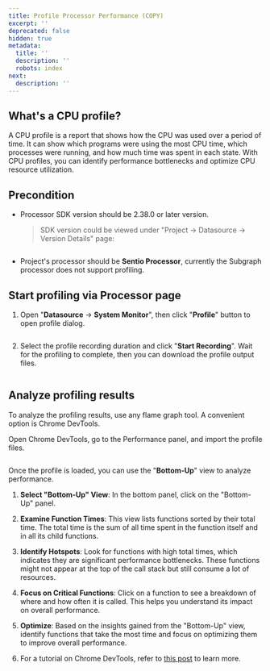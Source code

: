 ```yaml
---
title: Profile Processor Performance (COPY)
excerpt: ''
deprecated: false
hidden: true
metadata:
  title: ''
  description: ''
  robots: index
next:
  description: ''
---
```

## What's a CPU profile?

A CPU profile is a report that shows how the CPU was used over a period of time. It can show which programs were using the most CPU time, which processes were running, and how much time was spent in each state. With CPU profiles, you can identify performance bottlenecks and optimize CPU resource utilization.

## Precondition

* Processor SDK version should be 2.38.0 or later version.
  > SDK version could be viewed under "Project -> Datasource -> Version Details" page: 
  <figure>
    <img src="https://files.gitbook.com/v0/b/gitbook-x-prod.appspot.com/o/spaces%2FnokhZqxlSBFz23VOY47Q%2Fuploads%2FLpxmP2XluzO2GNm9CQG4%2Fimage.png?alt=media&token=bdf8c73c-d9d7-4098-92c5-a9db55ee6c6a" alt="">
    <figcaption></figcaption>
  </figure>

* Project's processor should be **Sentio  Processor**, currently the Subgraph processor does not support profiling.

## Start profiling via Processor page

1. Open "**Datasource** -> **System Monitor**", then click "**Profile**" button to open profile dialog.
   <figure>
     <img src="https://files.gitbook.com/v0/b/gitbook-x-prod.appspot.com/o/spaces%2FnokhZqxlSBFz23VOY47Q%2Fuploads%2FJPMcVST6Ys0VO5y7TeRR%2Fimage.png?alt=media&token=48c8460d-ef97-4fd1-b710-1c8360fe75ba" alt="">
     <figcaption></figcaption>
   </figure>
2. Select the profile recording duration and click "**Start Recording**". Wait for the profiling to complete, then you can download the profile output files.
   <figure>
     <img src="https://files.gitbook.com/v0/b/gitbook-x-prod.appspot.com/o/spaces%2FnokhZqxlSBFz23VOY47Q%2Fuploads%2FDuaiumqc6Qwd7Msoov2E%2Fimage.png?alt=media&token=511b2ade-91c6-4681-b5b2-cf2edba79797" alt="">
     <figcaption></figcaption>
   </figure>

## Analyze profiling results

To analyze the profiling results, use any flame graph tool. A convenient option is Chrome DevTools.

Open Chrome DevTools, go to the Performance panel, and import the profile files.

<figure>
  <img src="https://files.gitbook.com/v0/b/gitbook-x-prod.appspot.com/o/spaces%2FnokhZqxlSBFz23VOY47Q%2Fuploads%2FLzLC7Rc5IURpFVqjp93L%2Fimage.png?alt=media&token=8ba40570-1d44-4c71-8dc6-46d70176bda7" alt="">
</figure>

Once the profile is loaded, you can use the "**Bottom-Up**" view to analyze performance. 

1. **Select "Bottom-Up" View**: In the bottom panel, click on the "Bottom-Up" panel.

2. **Examine Function Times**: This view lists functions sorted by their total time. The total time is the sum of all time spent in the function itself and in all its child functions.

3. **Identify Hotspots**: Look for functions with high total times, which indicates they are significant performance bottlenecks. These functions might not appear at the top of the call stack but still consume a lot of resources.

4. **Focus on Critical Functions**: Click on a function to see a breakdown of where and how often it is called. This helps you understand its impact on overall performance.

5. **Optimize**: Based on the insights gained from the "Bottom-Up" view, identify functions that take the most time and focus on optimizing them to improve overall performance.

6. For a tutorial on Chrome DevTools, refer to [this post](https://developer.chrome.com/docs/devtools/performance/reference#analyze) to learn more.